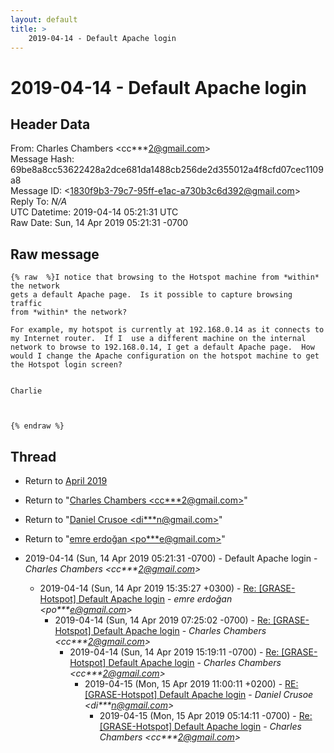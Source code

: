 ```yaml
---
layout: default
title: >
    2019-04-14 - Default Apache login
---
```


# 2019-04-14 - Default Apache login

## Header Data

From: Charles Chambers \<cc***2@gmail.com\><br>
Message Hash: 69be8a8cc53622428a2dce681da1488cb256de2d355012a4f8cfd07cec1109a8<br>
Message ID: \<1830f9b3-79c7-95ff-e1ac-a730b3c6d392@gmail.com\><br>
Reply To: _N/A_<br>
UTC Datetime: 2019-04-14 05:21:31 UTC<br>
Raw Date: Sun, 14 Apr 2019 05:21:31 -0700<br>

## Raw message

```
{% raw  %}I notice that browsing to the Hotspot machine from *within* the network
gets a default Apache page.  Is it possible to capture browsing traffic
from *within* the network?

For example, my hotspot is currently at 192.168.0.14 as it connects to
my Internet router.  If I  use a different machine on the internal
network to browse to 192.168.0.14, I get a default Apache page.  How
would I change the Apache configuration on the hotspot machine to get
the Hotspot login screen?


Charlie



{% endraw %}
```

## Thread

+ Return to [April 2019](/archive/2019/04)

+ Return to "[Charles Chambers <cc***2<span>@</span>gmail.com>](/authors/cc___2_at_gmail_com)"
+ Return to "[Daniel Crusoe <di***n<span>@</span>gmail.com>](/authors/di___n_at_gmail_com)"
+ Return to "[emre erdoğan <po***e<span>@</span>gmail.com>](/authors/po___e_at_gmail_com)"

+ 2019-04-14 (Sun, 14 Apr 2019 05:21:31 -0700) - Default Apache login - _Charles Chambers \<cc***2@gmail.com\>_
  + 2019-04-14 (Sun, 14 Apr 2019 15:35:27 +0300) - [Re: [GRASE-Hotspot] Default Apache login](/archive/2019/04/55f84e7de7e5d9a1897a8593ec4d26fe55a5b40da135be6278633d6c66fe4f99) - _emre erdoğan \<po***e@gmail.com\>_
    + 2019-04-14 (Sun, 14 Apr 2019 07:25:02 -0700) - [Re: [GRASE-Hotspot] Default Apache login](/archive/2019/04/6996b28e1c03e5707567a365ccd923b2487790089923759a946a127e15f061af) - _Charles Chambers \<cc***2@gmail.com\>_
      + 2019-04-14 (Sun, 14 Apr 2019 15:19:11 -0700) - [Re: [GRASE-Hotspot] Default Apache login](/archive/2019/04/0b18eec8941777336482cd60693b2c5c83279382d94aad31d32bfb89ec5205b7) - _Charles Chambers \<cc***2@gmail.com\>_
        + 2019-04-15 (Mon, 15 Apr 2019 11:00:11 +0200) - [RE: [GRASE-Hotspot] Default Apache login](/archive/2019/04/f6675595b5d64396a7a0870f2702fad25e1e4173489d2efa58a6ba3eae448ef5) - _Daniel Crusoe \<di***n@gmail.com\>_
          + 2019-04-15 (Mon, 15 Apr 2019 05:14:11 -0700) - [Re: [GRASE-Hotspot] Default Apache login](/archive/2019/04/a96ea1ff2a9b2b16e19879fc0fba1d55b1aafd53a86cac0ed9cb2da39e120bf3) - _Charles Chambers \<cc***2@gmail.com\>_

